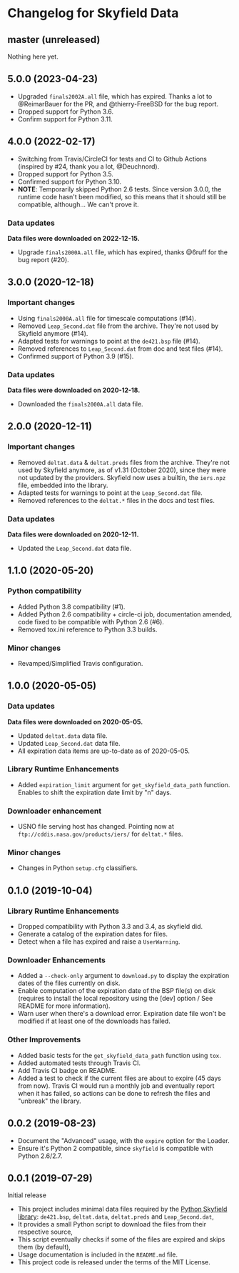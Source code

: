 # Changelog for Skyfield Data

## master (unreleased)

Nothing here yet.

## 5.0.0 (2023-04-23)

* Upgraded `finals2002A.all` file, which has expired. Thanks a lot to @ReimarBauer for the PR, and @thierry-FreeBSD for the bug report.
* Dropped support for Python 3.6.
* Confirm support for Python 3.11.

## 4.0.0 (2022-02-17)

* Switching from Travis/CircleCI for tests and CI to Github Actions (inspired by #24, thank you a lot, @Deuchnord).
* Dropped support for Python 3.5.
* Confirmed support for Python 3.10.
* **NOTE**: Temporarily skipped Python 2.6 tests. Since version 3.0.0, the runtime code hasn't been modified, so this means that it should still be compatible, although... We can't prove it.

### Data updates

**Data files were downloaded on 2022-12-15.**

* Upgrade `finals2000A.all` file, which has expired, thanks @6ruff for the bug report (#20).

## 3.0.0 (2020-12-18)

### Important changes

* Using `finals2000A.all` file for timescale computations (#14).
* Removed `Leap_Second.dat` file from the archive. They're not used by Skyfield anymore (#14).
* Adapted tests for warnings to point at the `de421.bsp` file (#14).
* Removed references to `Leap_Second.dat` from doc and test files (#14).
* Confirmed support of Python 3.9 (#15).

### Data updates

**Data files were downloaded on 2020-12-18.**

* Downloaded the `finals2000A.all` data file.


## 2.0.0 (2020-12-11)

### Important changes

* Removed `deltat.data` & `deltat.preds` files from the archive. They're not used by Skyfield anymore, as of v1.31 (October 2020), since they were not updated by the providers. Skyfield now uses a builtin, the `iers.npz` file, embedded into the library.
* Adapted tests for warnings to point at the `Leap_Second.dat` file.
* Removed references to the `deltat.*` files in the docs and test files.

### Data updates

**Data files were downloaded on 2020-12-11.**

* Updated the `Leap_Second.dat` data file.

## 1.1.0 (2020-05-20)

### Python compatibility

* Added Python 3.8 compatibility (#1).
* Added Python 2.6 compatibility + circle-ci job, documentation amended, code fixed to be compatible with Python 2.6 (#6).
* Removed tox.ini reference to Python 3.3 builds.

### Minor changes

* Revamped/Simplified Travis configuration.

## 1.0.0 (2020-05-05)

### Data updates

**Data files were downloaded on 2020-05-05.**

* Updated ``deltat.data`` data file.
* Updated ``Leap_Second.dat`` data file.
* All expiration data items are up-to-date as of 2020-05-05.

### Library Runtime Enhancements

* Added ``expiration_limit`` argument for ``get_skyfield_data_path`` function. Enables to shift the expiration date limit by "n" days.

### Downloader enhancement

* USNO file serving host has changed. Pointing now at ``ftp://cddis.nasa.gov/products/iers/`` for ``deltat.*`` files.

### Minor changes

* Changes in Python ``setup.cfg`` classifiers.

## 0.1.0 (2019-10-04)

### Library Runtime Enhancements

* Dropped compatibility with Python 3.3 and 3.4, as skyfield did.
* Generate a catalog of the expiration dates for files.
* Detect when a file has expired and raise a ``UserWarning``.

### Downloader Enhancements

* Added a ``--check-only`` argument to ``download.py`` to display the expiration dates of the files currently on disk.
* Enable computation of the expiration date of the BSP file(s) on disk (requires to install the local repository using the [dev] option / See README for more information).
* Warn user when there's a download error. Expiration date file won't be modified if at least one of the downloads has failed.

### Other Improvements

* Added basic tests for the ``get_skyfield_data_path`` function using `tox`.
* Added automated tests through Travis CI.
* Add Travis CI badge on README.
* Added a test to check if the current files are about to expire (45 days from now). Travis CI would run a monthly job and eventually report when it has failed, so actions can be done to refresh the files and "unbreak" the library.

## 0.0.2 (2019-08-23)

* Document the "Advanced" usage, with the ``expire`` option for the Loader.
* Ensure it's Python 2 compatible, since ``skyfield`` is compatible with Python 2.6/2.7.

## 0.0.1 (2019-07-29)

Initial release

* This project includes minimal data files required by the [Python Skyfield library](https://rhodesmill.org/skyfield/): `de421.bsp`, `deltat.data`, `deltat.preds` and `Leap_Second.dat`,
* It provides a small Python script to download the files from their respective source,
* This script eventually checks if some of the files are expired and skips them (by default),
* Usage documentation is included in the `README.md` file.
* This project code is released under the terms of the MIT License.
